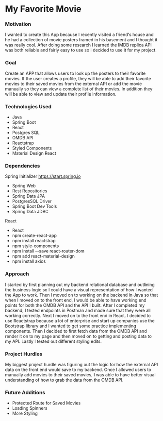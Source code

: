 # My Favorite Movie

### Motivation
I wanted to create this App because I recently visited a friend's house and he had a collection of movie posters framed in his basement and I thought it was really cool. After doing some research I learned the IMDB replica API was both reliable and fairly easy to use so I decided to use it for my project.

### Goal
Create an APP that allows users to look up the posters to their favorite movies. If the user creates a profile, they will be able to add their favorite movies to their saved movies from the external API or add the movie manually so they can view a complete list of their movies. In addition they will be able to view and update their profile information.

### Technologies Used
- Java
- Spring Boot
- React
- Postgres SQL
- OMDB API
- Reactstrap
- Styled Components
- Material Design React

### Dependencies
Spring Initializer
https://start.spring.io

- Spring Web
- Rest Repositories
- Spring Data JPA
- PostgresSQL Driver
- Spring Boot Dev Tools
- Spring Data JDBC

React
- React
- npm create-react-app
- npm install reactstrap
- npm style-components
- npm install --save react-router-dom
- npm add react-material-design
- npm install axios

### Approach
I started by first planning out my backend relational database and outlining the business logic so I could have a visual representation of how I wanted the App to work. Then I moved on to working on the backend in Java so that when I moved on to the front end, I would be able to have working end points for both the OMDB API and the API I built. After I completed my backend, I tested endpoints in Postman and made sure that they were all working correctly. Next I moved on to the front end in React. I decided to use Reactstrap because a lot of enterprise and start up companies use the Bootstrap library and I wanted to get some practice implementing components. Then I decided to first fetch data from the OMDB API and render it on to my page and then moved on to getting and posting data to my API. Lastly I tested out different styling edits.

### Project Hurdles
My biggest project hurdle was figuring out the logic for how the external API data on the front end would save to my backend. Once I allowed users to manually add movies to their saved movies, I was able to have better visual understanding of how to grab the data from the OMDB API.

### Future Additions
- Protected Route for Saved Movies
- Loading Spinners
- More Styling
